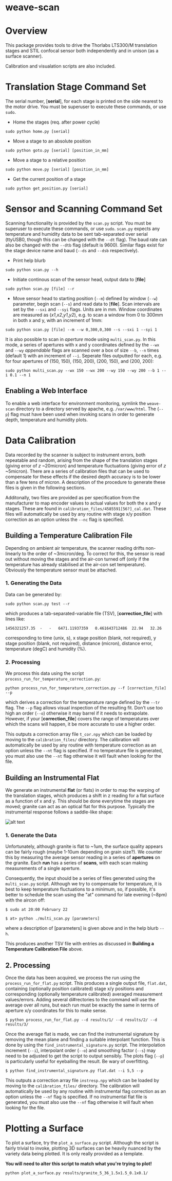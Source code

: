 weave-scan
=============

# Overview

This package provides tools to drive the Thorlabs LTS300/M translation stages and STIL confocal sensor both
independently and in unison (as a surface scanner). 

Calibration and visualation scripts are also included.

# Translation Stage Command Set

The serial number, [**serial**], for each stage is printed on the side nearest to the motor drive. You must 
be superuser to execute these commands, or use `sudo`.

* Home the stages (req. after power cycle)

`sudo python home.py [serial]`

* Move a stage to an absolute position

`sudo python goto.py [serial] [position_in_mm]`

* Move a stage to a relative position

`sudo python move.py [serial] [position_in_mm]`

* Get the current position of a stage

`sudo python get_position.py [serial]`

# Sensor and Scanning Command Set

Scanning functionality is provided by the `scan.py` script. You must be superuser to execute these commands, 
or use `sudo`. `scan.py` expects any temperature and humidity data to be sent tab-separated over serial (ttyUSB0, though 
this can be changed with the `--dt` flag). The baud rate can also be changed with the `--dtb` flag (default is 9600). 
Similar flags exist for the stage device name and baud (`--ds` and `--dsb` respectively).

* Print help blurb

`sudo python scan.py --h`

* Initiate continous scan of the sensor head, output data to [**file**]

`sudo python scan.py [file] --r`

* Move sensor head to starting position (`--m`) defined by window (`--w`) parameter, begin scan (`--s`) and 
read data to [**file**]. Scan intervals are set by the `--sxi` and `--syi` flags. Units are in mm. Window 
coordinates are measured as (*x1*,*x2*,*y1*,*y2*), e.g. to scan a window from 0 to 300mm in both x and y, 
with an increment of 1mm:

`sudo python scan.py [file] --m --w 0,300,0,300 --s --sxi 1 --syi 1`

It is also possible to scan in *aperture* mode using `multi_scan.py`. In this mode, a series of apertures with 
x and y coordinates defined by the `--wx` and `--wy` *appendable* flags are scanned over a box of size `--b`, `--n` times 
(default 1) with an increment of `--i`. Seperate files outputted for each, e.g. for four apertures of (150, 150),
 (150, 200), (200, 150), and (200, 200):

`sudo python multi_scan.py --wx 150 --wx 200 --wy 150 --wy 200 --b 1 --i 0.1 --n 1`

## Enabling a Web Interface

To enable a web interface for environment monitoring, symlink the `weave-scan` directory to a directory served by 
apache, e.g. `/var/www/html`. The (`--p`) flag must have been used when invoking scans in order to generate 
depth, temperature and humidity plots.

# Data Calibration

Data recorded by the scanner is subject to instrument errors, both repeatable and random, arising from the 
shape of the translation stages (giving error of *z* ~20micron) and temperature fluctuations (giving error of 
*z* ~5micron). There are a series of calibration files that can be used to compensate for these effects if the 
desired depth accuracy is to be lower than a few tens of micron. A description of the procedure to generate these files 
is given in the following sections.

Additonally, two files are provided as per specification from the manufacturer to map encoder values to actual values 
for both the x and y stages. These are found in `calibration_files/4585591[56?]_cal.dat`. These files will 
automatically be used by any routine with stage x/y position correction as an option unless the `--nc` flag 
is specified.

## Building a Temperature Calibration File

Depending on ambient air temperature, the scanner reading drifts non-linearly to the order of ~3micron/deg. To correct for 
this, the sensor is read out without moving the stages and the air-con turned off (only if the temperature has already 
stabilised at the air-con set temperature). Obviously the temperature sensor must be attached. 

### 1. Generating the Data

Data can be generated by:

`sudo python scan.py test --r`

which produces a tab-separated-variable file (TSV), [**correction\_file**] with lines like:

`1456321257.35	-	-	6471.11937359	0.461643712486	22.94	32.26`

corresponding to time (unix, s), x stage position (blank, not required), y stage position (blank, not required), distance (micron), 
distance error, temperature (degC) and humidity (%).

### 2. Processing

We process this data using the script `process_run_for_temperature_correction.py`:

`python process_run_for_temperature_correction.py --f [correction_file] --p`

which derives a correction for the temperature range defined by the `--tr` flag. The `--p` flag allows visual inspection 
of the resulting fit. Don't use too high an order (`--o`) otherwise it may barrel if it needs to extrapolate. However, if 
your [**correction\_file**] covers the range of temperatures over which the scans will happen, it be more accurate to use 
a higher order.

This outputs a correction array file `t_cor.npy` which can be loaded by moving to the `calibration_files/` directory. The
calibration will automatically be used by any routine with temperature correction as an option unless the `--nt` flag is 
specified. If no temperature file is generated, you must also use the `--nt` flag otherwise it will fault when looking for 
the file.

## Building an Instrumental Flat

We generate an instrumental **flat** (or flats) in order to map the warping of the translation stages, which 
produces a shift in z reading for a flat surface as a function of x and y. This should be done everytime 
the stages are moved; granite can act as an optical flat for this purpose. Typically the instrumental response 
follows a saddle-like shape:

![alt text](https://raw.githubusercontent.com/LivTel/weave-scan/master/img/instsurf.png "Instrumental shape")

### 1. Generate the Data

Unfortunately, although granite is flat to ~1um, the surface quality appears can be fairly rough 
(maybe 1-10um depending on grain size?). We counter this by measuring the average sensor reading in 
a series of **apertures** on the granite. Each **run** has a series of **scans**, with each scan making 
measurements of a single aperture.

Consequently, the input should be a series of files generated using the `multi_scan.py` script. Although 
we try to compensate for temperature, it is best to keep temperature fluctuations to a minimum, so, if 
possible, it's better to schedule the scan using the "at" command for late evening (~8pm) with the aircon off:

`$ sudo at 20:00 February 22`

`$ at> python ./multi_scan.py [parameters]` 

where a description of [parameters] is given above and in the help blurb `--h`.

This produces another TSV file with entries as discussed in **Building a Temperature Calibration File** above.

## 2. Processing

Once the data has been acquired, we process the run using the `process_run_for_flat.py` script. This 
produces a single output file, `flat.dat`, containing (optionally position calibrated) stage x/y positions 
and corresponding (optionally temperature calibrated) averaged measurement values/errors. Adding several 
di#rectories to the command will use the average over all runs, but each run must be exactly the same in terms 
of aperture x/y coordinates for this to make sense. 

`$ python process_run_for_flat.py --d results/1/ --d results/2/ --d results/3/`

Once the average flat is made, we can find the instrumental signature by removing the mean plane and finding a 
suitable interpolant function. This is done by using the `find_instrumental_signature.py` script. The interpolation 
increment (`--i`), interpolant order (`--o`) and smoothing factor (`--s`) may need to be adjusted to get the 
script to output sensibly. The plots flag (`--p`) is particularly useful for eyeballing the result. Be wary 
of overfitting.

`$ python find_instrumental_signature.py flat.dat --i 5,5 --p`

This outputs a correction array file `instresp.npy` which can be loaded by moving to the `calibration_files/` 
directory.  The calibration will automatically be used by any routine with instrumental flag correction as an option 
unless the `--nf` flag is specified. If no instrumental flat file is generated, you must also use the `--nf` flag 
otherwise it will fault when looking for the file.

# Plotting a Surface

To plot a surface, try the `plot_a_surface.py` script. Although the script is fairly trivial to invoke, plotting 
3D surfaces can be heavily nuanced by the variety data being plotted. It is only really provided as a template.

**You will need to alter this script to match what you're trying to plot!**

`python plot_a_surface.py results/granite_5_36_1.5x1.5_0.1x0.1/`







